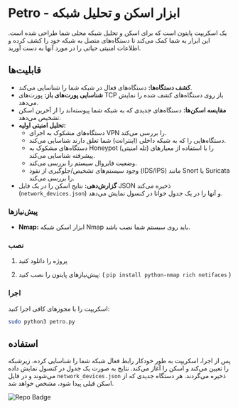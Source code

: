 # Petro - ابزار اسکن و تحلیل شبکه

 یک اسکریپت پایتون است که برای اسکن و تحلیل شبکه محلی شما طراحی شده است. این ابزار به شما کمک می‌کند تا دستگاه‌های متصل به شبکه خود را کشف کرده و اطلاعات امنیتی حیاتی را در مورد آنها به دست آورید.

## قابلیت‌ها

  * **کشف دستگاه‌ها:** دستگاه‌های فعال در شبکه شما را شناسایی می‌کند.
  * **شناسایی پورت‌های باز:** پورت‌های TCP باز روی دستگاه‌های کشف شده را نمایش می‌دهد.
  * **مقایسه اسکن‌ها:** دستگاه‌های جدیدی که به شبکه شما پیوسته‌اند را از آخرین اسکن تشخیص می‌دهد.
  * **تحلیل امنیتی اولیه:**
      * دستگاه‌های مشکوک به اجرای VPN را بررسی می‌کند.
      * دستگاه‌هایی را که به شبکه داخلی (اینترانت) شما تعلق دارند شناسایی می‌کند.
      * دستگاه‌های مشکوک به Honeypot (تله امنیتی) را با استفاده از معیارهای پیشرفته شناسایی می‌کند.
      * وضعیت فایروال سیستم را بررسی می‌کند.
      * وجود سیستم‌های تشخیص/جلوگیری از نفوذ (IDS/IPS) مانند Snort یا Suricata را بررسی می‌کند.
  * **گزارش‌دهی:** نتایج اسکن را در یک فایل JSON ذخیره می‌کند (`network_devices.json`) و آنها را در یک جدول خوانا در کنسول نمایش می‌دهد.


### پیش‌نیازها

  * **Nmap:** ابزار اسکن شبکه Nmap باید روی سیستم شما نصب باشد.

### نصب

1.  پروژه را دانلود کنید 

2.  پیش‌نیازهای پایتون را نصب کنید:
    (  `pip install python-nmap rich netifaces` )

### اجرا

اسکریپت را با مجوزهای کافی اجرا کنید:

```bash
sudo python3 petro.py
```

## استفاده

پس از اجرا، اسکریپت به طور خودکار رابط فعال شبکه شما را شناسایی کرده، زیرشبکه را تعیین می‌کند و اسکن را آغاز می‌کند. نتایج به صورت یک جدول در کنسول نمایش داده می‌شوند و در فایل `network_devices.json` ذخیره می‌گردند. هر دستگاه جدیدی که از اسکن قبلی پیدا شود، مشخص خواهد شد.



![Repo Badge](https://visitor-badge.laobi.icu/badge?page_id=null-err0r.Petro) 
